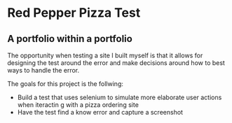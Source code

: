 # Red Pepper Pizza Test 

## A portfolio within a portfolio

The opportunity when testing a site I built myself is that it allows for designing the test around the error and make decisions around how to best ways to handle the error.

The goals for this project is the follwing:

- Build a test that uses selenium to simulate more elaborate user actions when iteractin g with a pizza ordering site
- Have the test find a know error and capture a screenshot

